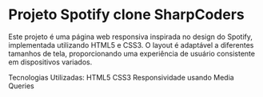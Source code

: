 # Projeto Spotify clone SharpCoders

Este projeto é uma página web responsiva inspirada no design do Spotify, implementada utilizando HTML5 e CSS3. O layout é adaptável a diferentes tamanhos de tela, proporcionando uma experiência de usuário consistente em dispositivos variados.

Tecnologias Utilizadas:
HTML5
CSS3
Responsividade usando Media Queries
